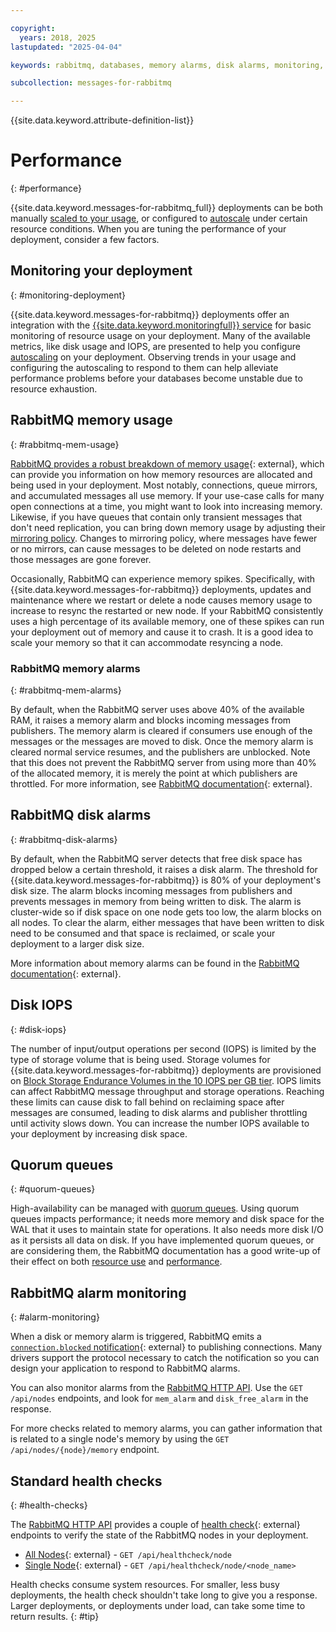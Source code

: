 ```yaml
---

copyright:
  years: 2018, 2025
lastupdated: "2025-04-04"

keywords: rabbitmq, databases, memory alarms, disk alarms, monitoring, disk I/O, rabbitmq performance

subcollection: messages-for-rabbitmq

---
```


{{site.data.keyword.attribute-definition-list}}

# Performance
{: #performance}

{{site.data.keyword.messages-for-rabbitmq_full}} deployments can be both manually [scaled to your usage](/docs/messages-for-rabbitmq?topic=messages-for-rabbitmq-resources-scaling), or configured to [autoscale](/docs/messages-for-rabbitmq?topic=messages-for-rabbitmq-autoscaling) under certain resource conditions. When you are tuning the performance of your deployment, consider a few factors.

## Monitoring your deployment
{: #monitoring-deployment}

{{site.data.keyword.messages-for-rabbitmq}} deployments offer an integration with the [{{site.data.keyword.monitoringfull}} service](/docs/messages-for-rabbitmq?topic=messages-for-rabbitmq-monitoring) for basic monitoring of resource usage on your deployment. Many of the available metrics, like disk usage and IOPS, are presented to help you configure [autoscaling](/docs/messages-for-rabbitmq?topic=messages-for-rabbitmq-autoscaling) on your deployment. Observing trends in your usage and configuring the autoscaling to respond to them can help alleviate performance problems before your databases become unstable due to resource exhaustion.

## RabbitMQ memory usage
{: #rabbitmq-mem-usage}

[RabbitMQ provides a robust breakdown of memory usage](https://www.rabbitmq.com/memory-use.html#breakdown){: external}, which can provide you information on how memory resources are allocated and being used in your deployment. Most notably, connections, queue mirrors, and accumulated messages all use memory. If your use-case calls for many open connections at a time, you might want to look into increasing memory. Likewise, if you have queues that contain only transient messages that don't need replication, you can bring down memory usage by adjusting their [mirroring policy](/docs/messages-for-rabbitmq?topic=messages-for-rabbitmq-high-availability#high-availability-queue-configuration). Changes to mirroring policy, where messages have fewer or no mirrors, can cause messages to be deleted on node restarts and those messages are gone forever.

Occasionally, RabbitMQ can experience memory spikes. Specifically, with {{site.data.keyword.messages-for-rabbitmq}} deployments, updates and maintenance where we restart or delete a node causes memory usage to increase to resync the restarted or new node. If your RabbitMQ consistently uses a high percentage of its available memory, one of these spikes can run your deployment out of memory and cause it to crash. It is a good idea to scale your memory so that it can accommodate resyncing a node.

### RabbitMQ memory alarms
{: #rabbitmq-mem-alarms}

By default, when the RabbitMQ server uses above 40% of the available RAM, it raises a memory alarm and blocks incoming messages from publishers. The memory alarm is cleared if consumers use enough of the messages or the messages are moved to disk. Once the memory alarm is cleared normal service resumes, and the publishers are unblocked. Note that this does not prevent the RabbitMQ server from using more than 40% of the allocated memory, it is merely the point at which publishers are throttled. For more information, see [RabbitMQ documentation](https://www.rabbitmq.com/memory.html){: external}.

## RabbitMQ disk alarms
{: #rabbitmq-disk-alarms}

By default, when the RabbitMQ server detects that free disk space has dropped below a certain threshold, it raises a disk alarm. The threshold for {{site.data.keyword.messages-for-rabbitmq}} is 80% of your deployment's disk size. The alarm blocks incoming messages from publishers and prevents messages in memory from being written to disk. The alarm is cluster-wide so if disk space on one node gets too low, the alarm blocks on all nodes. To clear the alarm, either messages that have been written to disk need to be consumed and that space is reclaimed, or scale your deployment to a larger disk size.

More information about memory alarms can be found in the [RabbitMQ documentation](https://www.rabbitmq.com/disk-alarms.html){: external}.

## Disk IOPS
{: #disk-iops}

The number of input/output operations per second (IOPS) is limited by the type of storage volume that is being used. Storage volumes for {{site.data.keyword.messages-for-rabbitmq}} deployments are provisioned on [Block Storage Endurance Volumes in the 10 IOPS per GB tier](/docs/BlockStorage?topic=BlockStorage-orderingthroughConsole#orderingthroughConsoleEndurance). IOPS limits can affect RabbitMQ message throughput and storage operations. Reaching these limits can cause disk to fall behind on reclaiming space after messages are consumed, leading to disk alarms and publisher throttling until activity slows down. You can increase the number IOPS available to your deployment by increasing disk space.

## Quorum queues
{: #quorum-queues}

High-availability can be managed with [quorum queues](https://www.rabbitmq.com/quorum-queues.html). Using quorum queues impacts performance; it needs more memory and disk space for the WAL that it uses to maintain state for operations. It also needs more disk I/O as it persists all data on disk. If you have implemented quorum queues, or are considering them, the RabbitMQ documentation has a good write-up of their effect on both [resource use](https://www.rabbitmq.com/quorum-queues.html#resource-use) and [performance](https://www.rabbitmq.com/quorum-queues.html#performance).

## RabbitMQ alarm monitoring
{: #alarm-monitoring}

When a disk or memory alarm is triggered, RabbitMQ emits a [`connection.blocked` notification](https://www.rabbitmq.com/connection-blocked.html){: external} to publishing connections. Many drivers support the protocol necessary to catch the notification so you can design your application to respond to RabbitMQ alarms.

You can also monitor alarms from the [RabbitMQ HTTP API](/docs/messages-for-rabbitmq?topic=messages-for-rabbitmq-rabbitmq-management-plugin#rabbitmq-management-http-api). Use the `GET /api/nodes` endpoints, and look for `mem_alarm` and `disk_free_alarm` in the response.

For more checks related to memory alarms, you can gather information that is related to a single node's memory by using the `GET /api/nodes/{node}/memory` endpoint.

## Standard health checks
{: #health-checks}

The [RabbitMQ HTTP API](/docs/messages-for-rabbitmq?topic=messages-for-rabbitmq-management-plugin#rabbitmq-management-http-api) provides a couple of [health check](https://www.rabbitmq.com/monitoring.html#health-checks){: external} endpoints to verify the state of the RabbitMQ nodes in your deployment. 

- [All Nodes](https://www.rabbitmq.com/monitoring.html#node-metrics){: external} - `GET /api/healthcheck/node`
- [Single Node](https://www.rabbitmq.com/monitoring.html#node-metrics){: external} - `GET /api/healthcheck/node/<node_name>`

Health checks consume system resources. For smaller, less busy deployments, the health check shouldn't take long to give you a response. Larger deployments, or deployments under load, can take some time to return results.
{: #tip}

